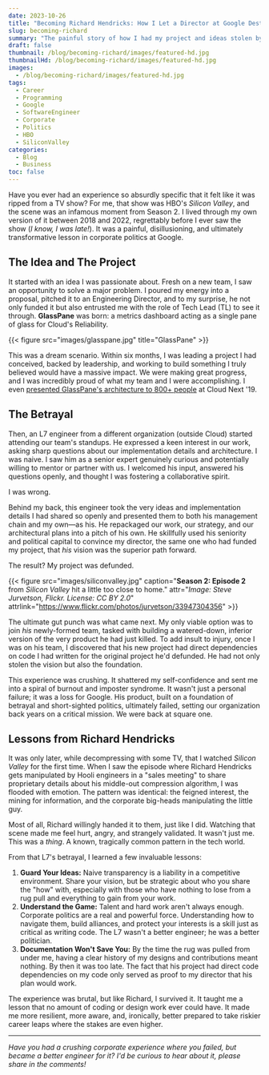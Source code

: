 ```yaml
---
date: 2023-10-26
title: "Becoming Richard Hendricks: How I Let a Director at Google Destroy my Project"
slug: becoming-richard
summary: "The painful story of how I had my project and ideas stolen by a senior staff engineer at Google, a scenario I'd later see play out almost exactly in an episode of HBO's Silicon Valley."
draft: false
thumbnail: /blog/becoming-richard/images/featured-hd.jpg
thumbnailHd: /blog/becoming-richard/images/featured-hd.jpg
images:
  - /blog/becoming-richard/images/featured-hd.jpg
tags:
  - Career
  - Programming
  - Google
  - SoftwareEngineer
  - Corporate
  - Politics
  - HBO
  - SiliconValley
categories:
  - Blog
  - Business
toc: false
---
```


Have you ever had an experience so absurdly specific that it felt like it was ripped from a TV show? For me, that show was HBO's *Silicon Valley*, and the scene was an infamous moment from Season 2. I lived through my own version of it between 2018 and 2022, regrettably before I ever saw the show (*I know, I was late!*). It was a painful, disillusioning, and ultimately transformative lesson in corporate politics at Google.

## The Idea and The Project

It started with an idea I was passionate about. Fresh on a new team, I saw an opportunity to solve a major problem. I poured my energy into a proposal, pitched it to an Engineering Director, and to my surprise, he not only funded it but also entrusted me with the role of Tech Lead (TL) to see it through. **GlassPane** was born: a metrics dashboard acting as a single pane of glass for Cloud's Reliability.

{{< figure src="images/glasspane.jpg" title="GlassPane" >}}

This was a dream scenario. Within six months, I was leading a project I had conceived, backed by leadership, and working to build something I truly believed would have a massive impact. We were making great progress, and I was incredibly proud of what my team and I were accomplishing. I even [presented GlassPane's architecture to 800+ people](/project/cloud-next-talk/) at Cloud Next '19.

## The Betrayal

Then, an L7 engineer from a different organization (outside Cloud) started attending our team's standups. He expressed a keen interest in our work, asking sharp questions about our implementation details and architecture. I was naive. I saw him as a senior expert genuinely curious and potentially willing to mentor or partner with us. I welcomed his input, answered his questions openly, and thought I was fostering a collaborative spirit.

I was wrong.

Behind my back, this engineer took the very ideas and implementation details I had shared so openly and presented them to both his management chain and my own—as his. He repackaged our work, our strategy, and our architectural plans into a pitch of his own. He skillfully used his seniority and political capital to convince my director, the same one who had funded my project, that *his* vision was the superior path forward.

The result? My project was defunded.

{{< figure src="images/siliconvalley.jpg" caption="**Season 2: Episode 2** from *Silicon Valley* hit a little too close to home." attr="*Image: Steve Jurvetson, Flickr. License: CC BY 2.0*" attrlink="https://www.flickr.com/photos/jurvetson/33947304356" >}}

The ultimate gut punch was what came next. My only viable option was to join *his* newly-formed team, tasked with building a watered-down, inferior version of the very product he had just killed. To add insult to injury, once I was on his team, I discovered that his new project had direct dependencies on code I had written for the original project he'd defunded. He had not only stolen the vision but also the foundation.

This experience was crushing. It shattered my self-confidence and sent me into a spiral of burnout and imposter syndrome. It wasn't just a personal failure; it was a loss for Google. His product, built on a foundation of betrayal and short-sighted politics, ultimately failed, setting our organization back years on a critical mission. We were back at square one.

## Lessons from Richard Hendricks

It was only later, while decompressing with some TV, that I watched *Silicon Valley* for the first time. When I saw the episode where Richard Hendricks gets manipulated by Hooli engineers in a "sales meeting" to share proprietary details about his middle-out compression algorithm, I was flooded with emotion. The pattern was identical: the feigned interest, the mining for information, and the corporate big-heads manipulating the little guy.

Most of all, Richard willingly handed it to them, just like I did. Watching that scene made me feel hurt, angry, and strangely validated. It wasn't just me. This was a *thing*. A known, tragically common pattern in the tech world.

From that L7's betrayal, I learned a few invaluable lessons:

1.  **Guard Your Ideas:** Naive transparency is a liability in a competitive environment. Share your vision, but be strategic about who you share the "how" with, especially with those who have nothing to lose from a rug pull and everything to gain from your work.
2.  **Understand the Game:** Talent and hard work aren't always enough. Corporate politics are a real and powerful force. Understanding how to navigate them, build alliances, and protect your interests is a skill just as critical as writing code. The L7 wasn't a better engineer; he was a better politician.
3.  **Documentation Won't Save You:** By the time the rug was pulled from under me, having a clear history of my designs and contributions meant nothing. By then it was too late. The fact that his project had direct code dependencies on my code only served as proof to my director that his plan would work.

The experience was brutal, but like Richard, I survived it. It taught me a lesson that no amount of coding or design work ever could have. It made me more resilient, more aware, and, ironically, better prepared to take riskier career leaps where the stakes are even higher.

---

*Have you had a crushing corporate experience where you failed, but became a better engineer for it? I'd be curious to hear about it, please share in the comments!*
